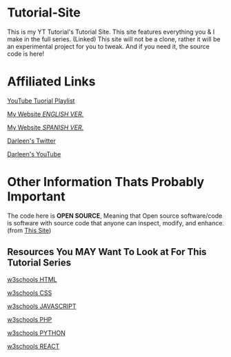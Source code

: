 # Tutorial-Site
This is my YT Tutorial's Tutorial Site. This site features everything you &amp; I make in the full series. (Linked) This site will not be a clone, rather it will be an experimental project for you to tweak. And if you need it, the source code is here!

# Affiliated Links
[YouTube Tuorial Playlist](https://www.youtube.com/playlist?list=PL10z1GxDLHfuHFc-_yTawWkmfm0DcimpP)


[My Website *ENGLISH VER.*](https://codingfaerie.xyz/)


[My Website *SPANISH VER.*](https://esp.codingfaerie.xyz/)


[Darleen's Twitter](https://x.com/DarleenFairy33)


[Darleen's YouTube](https://www.youtube.com/@DarleenFairy33/)

# Other Information Thats Probably Important
The code here is **OPEN SOURCE**, Meaning that Open source software/code is software with source code that anyone can inspect, modify, and enhance. (from [This Site](https://opensource.com/resources/what-open-source))

## Resources You MAY Want To Look at For This Tutorial Series
[w3schools HTML](https://www.w3schools.com/html/default.asp)

[w3schools CSS](https://www.w3schools.com/css/default.asp)

[w3schools JAVASCRIPT](https://www.w3schools.com/js/default.asp)

[w3schools PHP](https://www.w3schools.com/php/default.asp)

[w3schools PYTHON](https://www.w3schools.com/python/default.asp)

[w3schools REACT](https://www.w3schools.com/react/default.asp)
